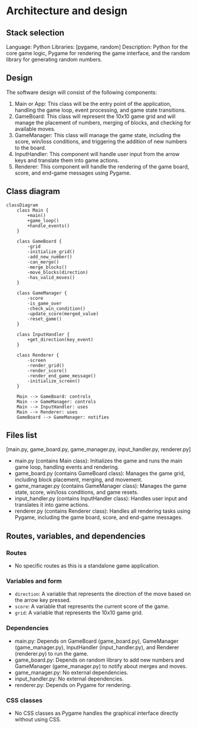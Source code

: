 # Architecture and design
## Stack selection
Language: Python
Libraries: [pygame, random]
Description: Python for the core game logic, Pygame for rendering the game interface, and the random library for generating random numbers.

## Design
The software design will consist of the following components:
1. Main or App: This class will be the entry point of the application, handling the game loop, event processing, and game state transitions.
2. GameBoard: This class will represent the 10x10 game grid and will manage the placement of numbers, merging of blocks, and checking for available moves.
3. GameManager: This class will manage the game state, including the score, win/loss conditions, and triggering the addition of new numbers to the board.
4. InputHandler: This component will handle user input from the arrow keys and translate them into game actions.
5. Renderer: This component will handle the rendering of the game board, score, and end-game messages using Pygame.

## Class diagram
```mermaid
classDiagram
    class Main {
        +main()
        +game_loop()
        +handle_events()
    }

    class GameBoard {
        -grid
        -initialize_grid()
        -add_new_number()
        -can_merge()
        -merge_blocks()
        -move_blocks(direction)
        -has_valid_moves()
    }

    class GameManager {
        -score
        -is_game_over
        -check_win_condition()
        -update_score(merged_value)
        -reset_game()
    }

    class InputHandler {
        +get_direction(key_event)
    }

    class Renderer {
        -screen
        -render_grid()
        -render_score()
        -render_end_game_message()
        -initialize_screen()
    }

    Main --> GameBoard: controls
    Main --> GameManager: controls
    Main --> InputHandler: uses
    Main --> Renderer: uses
    GameBoard --> GameManager: notifies
```

## Files list
[main.py, game_board.py, game_manager.py, input_handler.py, renderer.py]

- main.py (contains Main class): Initializes the game and runs the main game loop, handling events and rendering.
- game_board.py (contains GameBoard class): Manages the game grid, including block placement, merging, and movement.
- game_manager.py (contains GameManager class): Manages the game state, score, win/loss conditions, and game resets.
- input_handler.py (contains InputHandler class): Handles user input and translates it into game actions.
- renderer.py (contains Renderer class): Handles all rendering tasks using Pygame, including the game board, score, and end-game messages.

## Routes, variables, and dependencies
### Routes
- No specific routes as this is a standalone game application.

### Variables and form
- `direction`: A variable that represents the direction of the move based on the arrow key pressed.
- `score`: A variable that represents the current score of the game.
- `grid`: A variable that represents the 10x10 game grid.

### Dependencies
- main.py: Depends on GameBoard (game_board.py), GameManager (game_manager.py), InputHandler (input_handler.py), and Renderer (renderer.py) to run the game.
- game_board.py: Depends on random library to add new numbers and GameManager (game_manager.py) to notify about merges and moves.
- game_manager.py: No external dependencies.
- input_handler.py: No external dependencies.
- renderer.py: Depends on Pygame for rendering.

### CSS classes
- No CSS classes as Pygame handles the graphical interface directly without using CSS.